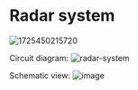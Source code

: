# Radar system

![1725450215720](https://github.com/user-attachments/assets/e10cd139-2956-4953-9fe5-81400debc074)


Circuit diagram:
![radar-system](https://github.com/user-attachments/assets/19c5cfbf-2118-4b17-803a-428ca7da92fd)

Schematic view:
![image](https://github.com/user-attachments/assets/2106bd7e-74f5-4f6f-a0f9-1a4964c795e8)


